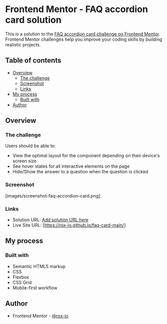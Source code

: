 # Frontend Mentor - FAQ accordion card solution

This is a solution to the [FAQ accordion card challenge on Frontend Mentor](https://www.frontendmentor.io/challenges/faq-accordion-card-XlyjD0Oam). Frontend Mentor challenges help you improve your coding skills by building realistic projects. 

## Table of contents

- [Overview](#overview)
  - [The challenge](#the-challenge)
  - [Screenshot](#screenshot)
  - [Links](#links)
- [My process](#my-process)
  - [Built with](#built-with)
- [Author](#author)


## Overview

### The challenge

Users should be able to:

- View the optimal layout for the component depending on their device's screen size
- See hover states for all interactive elements on the page
- Hide/Show the answer to a question when the question is clicked

### Screenshot

[images/screenshot-faq-accordion-card.png]

### Links

- Solution URL: [Add solution URL here](https://your-solution-url.com)
- Live Site URL: [https://rox-io.github.io/faq-card-main/]

## My process

### Built with

- Semantic HTML5 markup
- CSS
- Flexbox
- CSS Grid
- Mobile-first workflow

## Author

- Frontend Mentor - [@rox-io](https://www.frontendmentor.io/profile/rox-io)